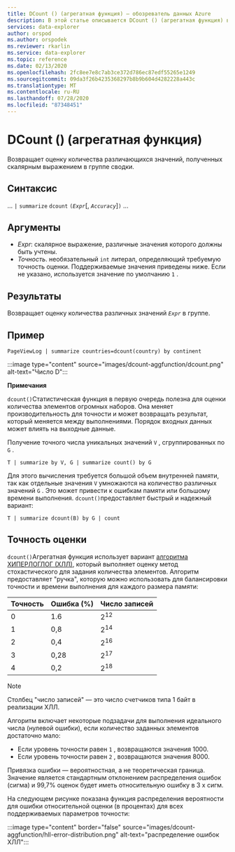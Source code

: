 ```yaml
---
title: DCount () (агрегатная функция) — обозреватель данных Azure
description: В этой статье описывается DCount () (агрегатная функция) в обозреватель данных Azure.
services: data-explorer
author: orspod
ms.author: orspodek
ms.reviewer: rkarlin
ms.service: data-explorer
ms.topic: reference
ms.date: 02/13/2020
ms.openlocfilehash: 2fc8ee7e8c7ab3ce372d786ec87edf55265e1249
ms.sourcegitcommit: 09da3f26b4235368297b8b9b604d4282228a443c
ms.translationtype: MT
ms.contentlocale: ru-RU
ms.lasthandoff: 07/28/2020
ms.locfileid: "87348451"
---
```

# <a name="dcount-aggregation-function"></a>DCount () (агрегатная функция)

Возвращает оценку количества различающихся значений, полученных скалярным выражением в группе сводки.

## <a name="syntax"></a>Синтаксис

... `|` `summarize` `dcount` `(`*`Expr`*[, *`Accuracy`*]`)` ...

## <a name="arguments"></a>Аргументы

* *Expr*: скалярное выражение, различные значения которого должны быть учтены.
* *Точность*. необязательный `int` литерал, определяющий требуемую точность оценки. Поддерживаемые значения приведены ниже. Если не указано, используется значение по умолчанию `1` .

## <a name="returns"></a>Результаты

Возвращает оценку количества различных значений *`Expr`* в группе.

## <a name="example"></a>Пример

```kusto
PageViewLog | summarize countries=dcount(country) by continent
```

:::image type="content" source="images/dcount-aggfunction/dcount.png" alt-text="Число D":::

**Примечания**

`dcount()`Статистическая функция в первую очередь полезна для оценки количества элементов огромных наборов. Она меняет производительность для точности и может возвращать результат, который меняется между выполнениями. Порядок входных данных может влиять на выходные данные.

Получение точного числа уникальных значений `V` , сгруппированных по `G` .

```kusto
T | summarize by V, G | summarize count() by G
```

Для этого вычисления требуется большой объем внутренней памяти, так как отдельные значения `V` умножаются на количество различных значений `G` .
Это может привести к ошибкам памяти или большому времени выполнения. 
`dcount()`предоставляет быстрый и надежный вариант:

```kusto
T | summarize dcount(B) by G | count
```

## <a name="estimation-accuracy"></a>Точность оценки

`dcount()`Агрегатная функция использует вариант [алгоритма ХИПЕРЛОГЛОГ (ХЛЛ)](https://en.wikipedia.org/wiki/HyperLogLog), который выполняет оценку метод стохастического для задания количества элементов. Алгоритм предоставляет "ручка", которую можно использовать для балансировки точности и времени выполнения для каждого размера памяти:

|Точность|Ошибка (%)|Число записей   |
|--------|---------|--------------|
|       0|      1.6|2<sup>12</sup>|
|       1|      0,8|2<sup>14</sup>|
|       2|      0,4|2<sup>16</sup>|
|       3|     0,28|2<sup>17</sup>|
|       4|      0,2|2<sup>18</sup>|

> [!NOTE]
> Столбец "число записей" — это число счетчиков типа 1 байт в реализации ХЛЛ.

Алгоритм включает некоторые подзадачи для выполнения идеального числа (нулевой ошибки), если количество заданных элементов достаточно мало:
* Если уровень точности равен `1` , возвращаются значения 1000.
* Если уровень точности равен `2` , возвращаются значения 8000.

Привязка ошибки — вероятностная, а не теоретическая граница. Значение является стандартным отклонением распределения ошибок (сигма) и 99,7% оценок будет иметь относительную ошибку в 3 x сигм.

На следующем рисунке показана функция распределения вероятности для ошибки относительной оценки (в процентах) для всех поддерживаемых параметров точности:

:::image type="content" border="false" source="images/dcount-aggfunction/hll-error-distribution.png" alt-text="распределение ошибок ХЛЛ":::
